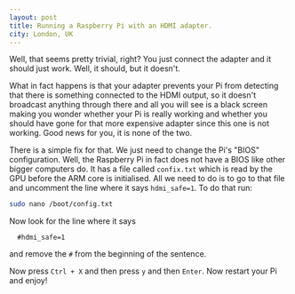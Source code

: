 ```yaml
---
layout: post
title: Running a Raspberry Pi with an HDMI adapter.
city: London, UK
---
```

Well, that seems pretty trivial, right? You just connect the adapter and it
should just work. Well, it should, but it doesn't.

What in fact happens is that your adapter prevents your Pi from detecting that
there is something connected to the HDMI output, so it doesn't broadcast anything
through there and all you will see is a black screen making you wonder whether
your Pi is really working and whether you should have gone for that more expensive
adapter since this one is not working. Good news for you, it is none of the two.

There is a simple fix for that. We just need to change the Pi's "BIOS" configuration.
Well, the Raspberry Pi in fact does not have a BIOS like other bigger computers
do. It has a file called `confix.txt` which is read by the GPU before the ARM core
is initialised. All we need to do is to go to that file and uncomment the line
where it says `hdmi_safe=1`. To do that run:

``` bash
sudo nano /boot/config.txt
```

Now look for the line where it says

      #hdmi_safe=1

and remove the `#` from the beginning of the sentence.

Now press `Ctrl + X` and then press `y` and then `Enter`. Now restart your Pi
and enjoy!
